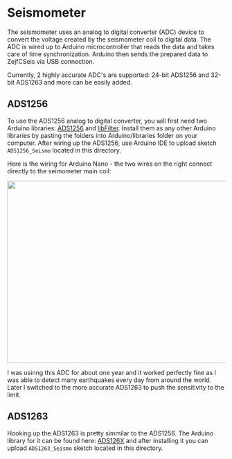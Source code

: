 # Seismometer

The seismometer uses an analog to digital converter (ADC) device to convert the voltage created by the seismometer coil to digital data. The ADC is wired up to Arduino microcontroller that reads the data and takes care of time synchronization. Arduino then sends the prepared data to ZejfCSeis via USB connection.

Currently, 2 highly accurate ADC's are supported: 24-bit ADS1256 and 32-bit ADS1263 and more can be easily added.

## ADS1256

To use the ADS1256 analog to digital converter, you will first need two Arduino libraries: [ADS1256](https://github.com/adienakhmad/ADS1256) and [libFilter](https://github.com/MartinBloedorn/libFilter). Install them as any other Arduino libraries by pasting the folders into Arduino/libraries folder on your computer. After wiring up the ADS1256, use Arduino IDE to upload sketch `ADS1256_Seismo` located in this directory.

Here is the wiring for Arduino Nano - the two wires on the right connect directly to the seimometer main coil:

<img src=https://user-images.githubusercontent.com/100421968/231836782-62f4d2d0-edd1-488e-90dd-6f7269f3b97f.jpg width=600 height=420>

I was usinng this ADC for about one year and it worked perfectly fine as I was able to detect many earthquakes every day from around the world. Later I switched to the more accurate ADS1263 to push the sensitivity to the limit. 

## ADS1263

Hooking up the ADS1263 is pretty simmilar to the ADS1256. The Arduino library for it can be found here: [ADS126X](https://github.com/Molorius/ADS126X) and after installing it you can upload `ADS1263_Seismo` sketch located in this directory.
